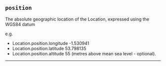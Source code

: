 ## `position`
The absolute geographic location of the Location, expressed using the WGS84 datum

e.g. 

- Location.position.longitude -1.530941 
- Location.position.latitude 53.798135 
- Location.position.altitude  55 (metres above mean sea level - optional).

---